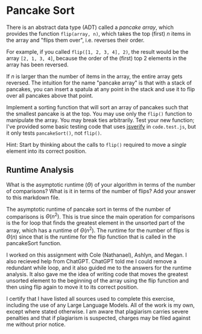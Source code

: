 # Pancake Sort

There is an abstract data type (ADT) called a *pancake array*, which provides
the function `flip(array, n)`, which takes the top (first) $n$ items in the
array and "flips them over", i.e. reverses their order.

For example, if you called `flip([1, 2, 3, 4], 2)`, the result would
be the array  `[2, 1, 3, 4]`, because the order of the (first) top 2
elements in the array has been reversed.

If $n$ is larger than the number of items in the array, the entire array gets
reversed. The intuition for the name "pancake array" is that with a stack of
pancakes, you can insert a spatula at any point in the stack and use it to flip
over all pancakes above that point.

Implement a sorting function that will sort an array of pancakes such that the
smallest pancake is at the top. You may use only the `flip()` function to
manipulate the array. You may break ties arbitrarily. Test your new function;
I've provided some basic testing code that uses
[jsverify](https://jsverify.github.io/) in `code.test.js`, but it only tests
`pancakeSort()`, not `flip()`.

Hint: Start by thinking about the calls to `flip()` required to move a *single*
element into its correct position.

## Runtime Analysis

What is the asymptotic runtime ($\Theta$) of your algorithm in terms of the
number of comparisons? What is it in terms of the number of flips? Add your
answer to this markdown file.

The asymptotic runtime of pancake sort in terms of the number of comparisons is $\Theta(n^2)$.  This is true since the main operation for comparisons is the for loop that finds the greatest element in the unsorted part of the array, which has a runtime of $\Theta(n^2)$.  The runtime for the number of flips is $\Theta(n)$ since that is the runtime for the flip function that is called in the pancakeSort function.

I worked on this assignment with Cole (Nathanael), Ashlyn, and Megan.  I also recieved help from ChatGPT.  ChatGPT told me I could remove a redundant while loop, and it also guided me to the answers for the runtime analysis.  It also gave me the idea of writing code that moves the greatest unsorted element to the beginning of the array using the flip function and then using flip again to move it to its correct position.

I certify that I have listed all sources used to complete this exercise, including the use of any Large Language Models.  All of the work is my own, except where stated otherwise.  I am aware that plagiarism carries severe penalties and that if plagiarism is suspected, charges may be filed against me without prior notice.
